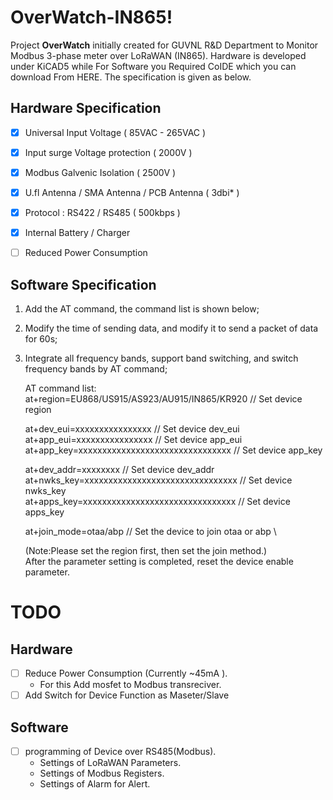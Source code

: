 # OverWatch-IN865!

Project **OverWatch** initially created for GUVNL R&D Department to Monitor Modbus 3-phase meter over LoRaWAN (IN865). Hardware is developed under KiCAD5 while For Software you Required CoIDE which you can download From HERE. The specification is given as below.

## Hardware Specification

 - [x] Universal Input Voltage ( 85VAC - 265VAC )
 - [x] Input surge Voltage protection ( 2000V )
 - [x] Modbus Galvenic Isolation ( 2500V )
 - [x] U.fl Antenna / SMA Antenna / PCB Antenna ( 3dbi* )
 - [x] Protocol : RS422 / RS485 ( 500kbps )
 - [x] Internal Battery / Charger
 - [ ] Reduced Power Consumption

 

## Software Specification
1.  Add the AT command, the command list is shown below;
2.  Modify the time of sending data, and modify it to send a packet of data for 60s;
3.  Integrate all frequency bands, support band switching, and switch frequency bands by AT command;

     AT command list: \
     at+region=EU868/US915/AS923/AU915/IN865/KR920    // Set device region
     
     at+dev_eui=xxxxxxxxxxxxxxxx                      //  Set device dev_eui  \
     at+app_eui=xxxxxxxxxxxxxxxx                      // Set device app_eui  \
     at+app_key=xxxxxxxxxxxxxxxxxxxxxxxxxxxxxxxx      //  Set device app_key 

     at+dev_addr=xxxxxxxx                             // Set device dev_addr \
     at+nwks_key=xxxxxxxxxxxxxxxxxxxxxxxxxxxxxxxx     //  Set device nwks_key  \
     at+apps_key=xxxxxxxxxxxxxxxxxxxxxxxxxxxxxxxx     // Set device apps_key  

     at+join_mode=otaa/abp                            // Set the device to join otaa or abp \

     (Note:Please set the region first, then set the join method.)  \
     After the parameter setting is completed, reset the device enable parameter.


# TODO

## Hardware

 - [ ] Reduce Power Consumption (Currently ~45mA ).
	 - For this Add mosfet to Modbus transreciver.
 - [ ] Add Switch for Device Function as Maseter/Slave

## Software 

 - [ ] programming of Device over RS485(Modbus).
	 - Settings of LoRaWAN Parameters.
	 - Settings of Modbus Registers.
	 - Settings of Alarm for Alert.
